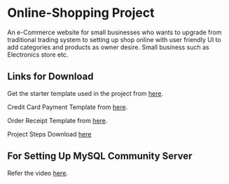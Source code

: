 # Online-Shopping Project

An e-Commerce website for small businesses who wants to upgrade from traditional trading system to setting up shop online with user friendly UI
to add categories and products as owner desire.
Small business such as Electronics store etc.

## Links for Download

Get the starter template used in the project from [here](https://github.com/BlackrockDigital/startbootstrap-shop-homepage/archive/v3.3.7.zip).

Credit Card Payment Template from [here](https://bootsnipp.com/snippets/r1jz).

Order Receipt Template from [here](https://bootsnipp.com/snippets/Pb15).

Project Steps Download [here](https://drive.google.com/file/d/1rLqxp4H4rAIyFRV1EHFbkyQFFMwYx-ld/view?usp=sharing)

## For Setting Up MySQL Community Server 

Refer the video [here](https://youtu.be/RRF66p2N5Lw).
